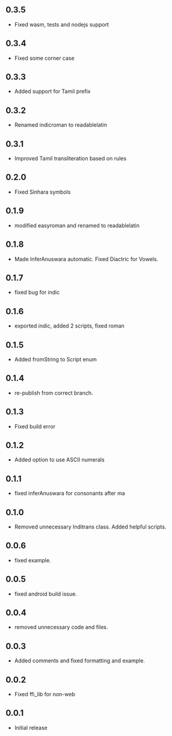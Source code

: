 ## 0.3.5

- Fixed wasm, tests and nodejs support

## 0.3.4

- Fixed some corner case

## 0.3.3

- Added support for Tamil prefix

## 0.3.2

- Renamed indicroman to readablelatin

## 0.3.1

- Improved Tamil transliteration based on rules

## 0.2.0

- Fixed Sinhara symbols

## 0.1.9

- modified easyroman and renamed to readablelatin

## 0.1.8

- Made InferAnuswara automatic. Fixed Diactric for Vowels.

## 0.1.7

- fixed bug for indic

## 0.1.6

- exported indic, added 2 scripts, fixed roman

## 0.1.5

- Added fromString to Script enum

## 0.1.4

- re-publish from correct branch.

## 0.1.3

- Fixed build error

## 0.1.2

- Added option to use ASCII numerals

## 0.1.1

- fixed inferAnuswara for consonants after ma

## 0.1.0

- Removed unnecessary Inditrans class. Added helpful scripts.

## 0.0.6

- fixed example.

## 0.0.5

- fixed android build issue.

## 0.0.4

- removed unnecessary code and files.

## 0.0.3

- Added comments and fixed formatting and example.

## 0.0.2

- Fixed ffi_lib for non-web

## 0.0.1

- Initial release
